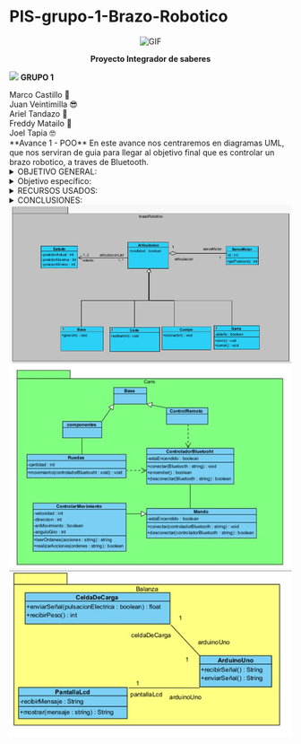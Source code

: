 # PIS-grupo-1-Brazo-Robotico
<div align="center">
<p><img src="https://media0.giphy.com/media/v1.Y2lkPTc5MGI3NjExdm9veWxlemxwZ2RqaHZ3ZGF5c2htcHUwNXdwdXpucjMzZzB1MHNoOCZlcD12MV9pbnRlcm5hbF9naWZfYnlfaWQmY3Q9Zw/58OujxlE7e19Mjv0gj/giphy.gif" alt="GIF" width="400" height="230"></p><p><a 

**Proyecto Integrador de saberes**
<div align="left">
 
<img src="https://assets-global.website-files.com/624ac40503a527cf47af4192/65313084ff0fb3453089947e_giphy.gif" width="40px"></summary>  **GRUPO 1** 

<summary>Marco Castillo 👻
<summary>Juan Veintimilla 😎
<summary>Ariel Tandazo 🥵
<summary>Freddy Matailo 👺
<summary>Joel Tapia 🤓
<div align="left">
</details>
**Avance 1 - POO**
 En este avance nos centraremos en diagramas UML, que nos serviran de guia para llegar al objetivo final que es controlar un brazo robotico, a traves de Bluetooth.

<details><summary>OBJETIVO GENERAL:</summary>
<summary>Diseñar y emplear un diagrama de clases basado en UML, que nos permita abstraer clases, atributos y métodos, con la finalidad de tener un mejor panorama de lo que vamos a realizar. 
</details>

 <details><summary>Objetivo específico:</summary>
<summary>Diseñar correcta y adecuadamente el diagrama de clases, mediante el uso de conocimientos adquiridos hasta ahora, identificando las relaciones entre clases con el fin de tener un diagrama ordenado y comprensible.
</details>

<details><summary>RECURSOS USADOS:</summary>
<summary>Conocimientos de Programación
<summary>Docentes con experiencia.
<summary>Herramientas de Internet.
</details>
 
<details><summary>CONCLUSIONES:</summary>
<summary>Aplicando los conocimientos adquiridos por cada uno de los miembros del grupo llegamos a las siguientes conclusiones:
<summary>Realizamos el estudio de cada una de las partes que integran el brazo.
<summary>Diseñamos en UML un diagrama de clases, en donde identificamos correctamente clases, atributos y métodos.
<summary>Relacionamos adecuadamente y según como corresponde cada clase.
</details>
 
<div align="center">
<img src= "https://raw.githubusercontent.com/145548109/PIS-grupo-1-Brazo-Robotico/main/diagramaUML/brazoRobotico2.jpg"></sumary>
<img src= "https://raw.githubusercontent.com/145548109/PIS-grupo-1-Brazo-Robotico/main/diagramaUML/carro.jpg"></sumary>
<img src= "https://raw.githubusercontent.com/145548109/PIS-grupo-1-Brazo-Robotico/main/diagramaUML/balanza.jpg"></sumary>

